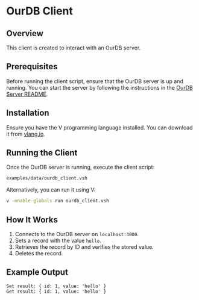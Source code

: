 # OurDB Client

## Overview
This client is created to interact with an OurDB server.

## Prerequisites
Before running the client script, ensure that the OurDB server is up and running. You can start the server by following the instructions in the [OurDB Server README](./SERVER.md).

## Installation

Ensure you have the V programming language installed. You can download it from [vlang.io](https://vlang.io/).

## Running the Client

Once the OurDB server is running, execute the client script:
```sh
examples/data/ourdb_client.vsh
```

Alternatively, you can run it using V:
```sh
v -enable-globals run ourdb_client.vsh
```

## How It Works
1. Connects to the OurDB server on `localhost:3000`.
2. Sets a record with the value `hello`.
3. Retrieves the record by ID and verifies the stored value.
4. Deletes the record.

## Example Output
```
Set result: { id: 1, value: 'hello' }
Get result: { id: 1, value: 'hello' }
```
